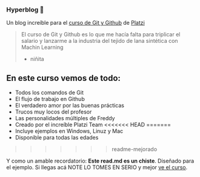 ### Hyperblog 💚 

Un blog increíble para el [curso de Git y Github](http://https://platzi.com/cursos/git-github/ "curso de Git y Github") de [Platzi](http://https://platzi.com/ "Platzi")

>El curso de Git y Github es lo que me hacía falta para triplicar el salario y lanzarme a la industria del tejido de lana sintética con Machin Learning
>- niñita

## En este curso vemos de todo:
* Todos los comandos de Git
* El flujo de trabajo en Github
* El verdadero amor por las buenas prácticas
* Trucos muy locos del profesor
* Las personalidades múltiples de Freddy
* Creado por el increíble Platzi Team
<<<<<<< HEAD
=======
* Incluye ejemplos en Windows, Linuz y Mac
* Disponible para todas las edades
>>>>>>> readme-mejorado

Y como un amable recordatorio: **Este read.md es un chiste**. Diseñado para el ejemplo. Si llegas acá NOTE LO TOMES EN SERIO y mejor [ve el curso](http://https://platzi.com/cursos/git-github/ "ve el curso").
